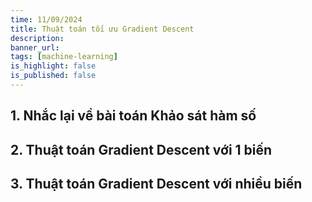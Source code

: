 ```yaml
---
time: 11/09/2024
title: Thuật toán tối ưu Gradient Descent
description:
banner_url: 
tags: [machine-learning]
is_highlight: false
is_published: false
---
```


## 1. Nhắc lại về bài toán Khảo sát hàm số

## 2. Thuật toán Gradient Descent với 1 biến

## 3. Thuật toán Gradient Descent với nhiều biến
